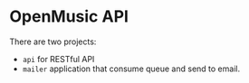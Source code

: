 # OpenMusic API

There are two projects:
- `api` for RESTful API
- `mailer` application that consume queue and send to email.
